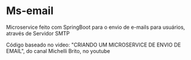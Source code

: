 # Ms-email
Microservice feito com SpringBoot para o envio de e-mails para usuários, através de Servidor SMTP<br>

Código baseado no video: "CRIANDO UM MICROSERVICE DE ENVIO DE EMAIL", do canal Michelli Brito, no youtube


